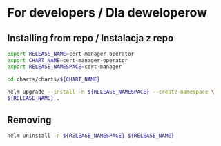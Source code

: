 # For developers / Dla deweloperow 
 
## Installing from repo / Instalacja z repo 
 
```bash
export RELEASE_NAME=cert-manager-operator
export CHART_NAME=cert-manager-operator
export RELEASE_NAMESPACE=cert-manager

cd charts/charts/${CHART_NAME}
 
helm upgrade --install -n ${RELEASE_NAMESPACE} --create-namespace \
${RELEASE_NAME} .  
``` 
## Removing

```bash
helm uninstall -n ${RELEASE_NAMESPACE} ${RELEASE_NAME}
```
